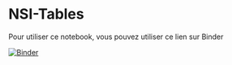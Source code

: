# NSI-Tables
Pour utiliser ce notebook, vous pouvez utiliser ce lien sur Binder

[![Binder](https://mybinder.org/badge_logo.svg)](https://mybinder.org/v2/gh/jpoussardin/NSI-Tables/HEAD)
